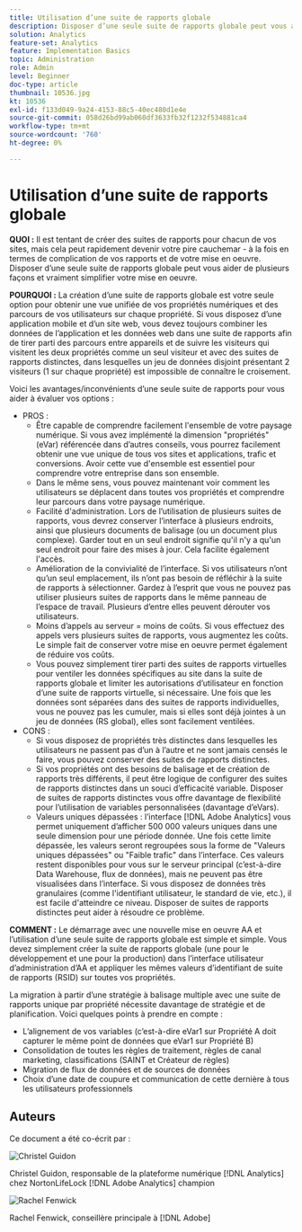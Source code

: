 ```yaml
---
title: Utilisation d’une suite de rapports globale
description: Disposer d’une seule suite de rapports globale peut vous aider de plusieurs façons et vraiment simplifier votre mise en oeuvre.
solution: Analytics
feature-set: Analytics
feature: Implementation Basics
topic: Administration
role: Admin
level: Beginner
doc-type: article
thumbnail: 10536.jpg
kt: 10536
exl-id: f133d049-9a24-4153-88c5-40ec480d1e4e
source-git-commit: 058d26bd99ab060df3633fb32f1232f534881ca4
workflow-type: tm+mt
source-wordcount: '760'
ht-degree: 0%

---
```


# Utilisation d’une suite de rapports globale

**QUOI :** Il est tentant de créer des suites de rapports pour chacun de vos sites, mais cela peut rapidement devenir votre pire cauchemar - à la fois en termes de complication de vos rapports et de votre mise en oeuvre. Disposer d’une seule suite de rapports globale peut vous aider de plusieurs façons et vraiment simplifier votre mise en oeuvre.

**POURQUOI :** La création d’une suite de rapports globale est votre seule option pour obtenir une vue unifiée de vos propriétés numériques et des parcours de vos utilisateurs sur chaque propriété. Si vous disposez d’une application mobile et d’un site web, vous devez toujours combiner les données de l’application et les données web dans une suite de rapports afin de tirer parti des parcours entre appareils et de suivre les visiteurs qui visitent les deux propriétés comme un seul visiteur et avec des suites de rapports distinctes, dans lesquelles un jeu de données disjoint présentant 2 visiteurs (1 sur chaque propriété) est impossible de connaître le croisement.

Voici les avantages/inconvénients d’une seule suite de rapports pour vous aider à évaluer vos options :

* PROS :
   * Être capable de comprendre facilement l&#39;ensemble de votre paysage numérique. Si vous avez implémenté la dimension &quot;propriétés&quot; (eVar) référencée dans d’autres conseils, vous pourrez facilement obtenir une vue unique de tous vos sites et applications, trafic et conversions. Avoir cette vue d&#39;ensemble est essentiel pour comprendre votre entreprise dans son ensemble.
   * Dans le même sens, vous pouvez maintenant voir comment les utilisateurs se déplacent dans toutes vos propriétés et comprendre leur parcours dans votre paysage numérique.
   * Facilité d&#39;administration. Lors de l’utilisation de plusieurs suites de rapports, vous devrez conserver l’interface à plusieurs endroits, ainsi que plusieurs documents de balisage (ou un document plus complexe). Garder tout en un seul endroit signifie qu&#39;il n&#39;y a qu&#39;un seul endroit pour faire des mises à jour. Cela facilite également l&#39;accès.
   * Amélioration de la convivialité de l’interface. Si vos utilisateurs n’ont qu’un seul emplacement, ils n’ont pas besoin de réfléchir à la suite de rapports à sélectionner. Gardez à l’esprit que vous ne pouvez pas utiliser plusieurs suites de rapports dans le même panneau de l’espace de travail. Plusieurs d’entre elles peuvent dérouter vos utilisateurs.
   * Moins d’appels au serveur = moins de coûts. Si vous effectuez des appels vers plusieurs suites de rapports, vous augmentez les coûts. Le simple fait de conserver votre mise en oeuvre permet également de réduire vos coûts.
   * Vous pouvez simplement tirer parti des suites de rapports virtuelles pour ventiler les données spécifiques au site dans la suite de rapports globale et limiter les autorisations d’utilisateur en fonction d’une suite de rapports virtuelle, si nécessaire. Une fois que les données sont séparées dans des suites de rapports individuelles, vous ne pouvez pas les cumuler, mais si elles sont déjà jointes à un jeu de données (RS global), elles sont facilement ventilées.
* CONS :
   * Si vous disposez de propriétés très distinctes dans lesquelles les utilisateurs ne passent pas d’un à l’autre et ne sont jamais censés le faire, vous pouvez conserver des suites de rapports distinctes.
   * Si vos propriétés ont des besoins de balisage et de création de rapports très différents, il peut être logique de configurer des suites de rapports distinctes dans un souci d’efficacité variable. Disposer de suites de rapports distinctes vous offre davantage de flexibilité pour l’utilisation de variables personnalisées (davantage d’eVars).
   * Valeurs uniques dépassées : l’interface [!DNL Adobe Analytics] vous permet uniquement d’afficher 500 000 valeurs uniques dans une seule dimension pour une période donnée. Une fois cette limite dépassée, les valeurs seront regroupées sous la forme de &quot;Valeurs uniques dépassées&quot; ou &quot;Faible trafic&quot; dans l’interface. Ces valeurs restent disponibles pour vous sur le serveur principal (c’est-à-dire Data Warehouse, flux de données), mais ne peuvent pas être visualisées dans l’interface. Si vous disposez de données très granulaires (comme l&#39;identifiant utilisateur, le standard de vie, etc.), il est facile d&#39;atteindre ce niveau. Disposer de suites de rapports distinctes peut aider à résoudre ce problème.

**COMMENT :** Le démarrage avec une nouvelle mise en oeuvre AA et l’utilisation d’une seule suite de rapports globale est simple et simple. Vous devez simplement créer la suite de rapports globale (une pour le développement et une pour la production) dans l’interface utilisateur d’administration d’AA et appliquer les mêmes valeurs d’identifiant de suite de rapports (RSID) sur toutes vos propriétés.

La migration à partir d’une stratégie à balisage multiple avec une suite de rapports unique par propriété nécessite davantage de stratégie et de planification. Voici quelques points à prendre en compte :

* L’alignement de vos variables (c’est-à-dire eVar1 sur Propriété A doit capturer le même point de données que eVar1 sur Propriété B)
* Consolidation de toutes les règles de traitement, règles de canal marketing, classifications (SAINT et Créateur de règles)
* Migration de flux de données et de sources de données
* Choix d’une date de coupure et communication de cette dernière à tous les utilisateurs professionnels

## Auteurs

Ce document a été co-écrit par :

![Christel Guidon](assets/Christel-Headshot-150.png)

Christel Guidon, responsable de la plateforme numérique [!DNL Analytics] chez NortonLifeLock
[!DNL Adobe Analytics] champion

![Rachel Fenwick](assets/Rachel-Fenwick-150.png)

Rachel Fenwick, conseillère principale à [!DNL Adobe]
